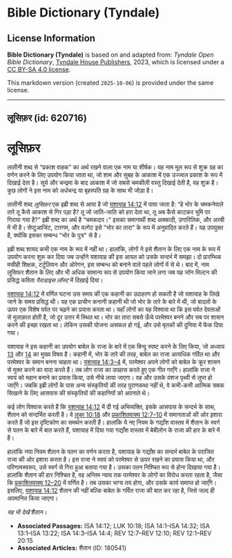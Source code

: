 # Bible Dictionary (Tyndale)

## License Information

**Bible Dictionary (Tyndale)** is based on and adapted from: _Tyndale Open Bible Dictionary_, [Tyndale House Publishers](https://tyndaleopenresources.com/), 2023, which is licensed under a [CC BY-SA 4.0 license](https://creativecommons.org/licenses/by-sa/4.0/legalcode.en).

This markdown version (created `2025-10-06`) is provided under the same license.



--------------------------------

## लूसिफ़र (id: 620716)

लूसिफ़र
=======

लातीनी शब्द से “प्रकाश वाहक” का अर्थ रखने वाला एक नाम या शीर्षक। यह नाम मूल रूप से शुक्र ग्रह का वर्णन करने के लिए उपयोग किया जाता था, जो शाम और सुबह के आकाश में एक उज्ज्वल प्रकाश के रूप में दिखाई देता है। सूर्य और चन्द्रमा के बाद आकाश में जो सबसे चमकीली वस्तु दिखाई देती है, वह शुक्र है। कुछ लोगों ने इस नाम को अर्धचन्द्र या बृहस्पति ग्रह के साथ भी जोड़ा है।

लातीनी शब्द *लूसिफ़र* एक इब्री शब्द से आया है जो [यशायाह 14:12](https://ref.ly/Isa14:12) में पाया जाता है: “हे भोर के चमकनेवाले तारे तू कैसे आकाश से गिर पड़ा है? तू जो जाति\-जाति को हरा देता था, तू अब कैसे काटकर भूमि पर गिराया गया है?” इब्री शब्द का अर्थ है “चमकदार।” इसका समानार्थी शब्द अक्कादी, उगारितिक, और अरबी में भी है। सेप्टुआजिंट, टारगम, और वल्गेट इसे "भोर का तारा" के रूप में अनुवादित करते हैं। यह उपयुक्त है, क्योंकि इसका सम्बन्ध "भोर के पुत्र" से है।

इब्री शब्द शायद कभी एक नाम के रूप में नहीं था। हालांकि, लोगों ने इसे शैतान के लिए एक नाम के रूप में उपयोग करना शुरू कर दिया जब उन्होंने यशायाह की इस आयत को उसके सन्दर्भ में समझा। दो प्रारम्भिक मसीही शिक्षक, टर्टुलियन और ओरेगन, इस सम्बन्ध को बनाने वाले पहले लोगों में से थे। बाद में, नाम लूसिफर शैतान के लिए और भी अधिक सामान्य रूप से उपयोग किया जाने लगा जब यह जॉन मिल्टन की प्रसिद्ध कविता *पैराडाइस लॉस्ट* में दिखाई दिया।

[यशायाह 14:12](https://ref.ly/Isa14:12) में वर्णित घटना उस समय की एक कहानी का उदाहरण हो सकती है जो यशायाह के लिखे जाने के समय प्रसिद्ध थी। यह एक प्राचीन कनानी कहानी थी जो भोर के तारे के बारे में थी, जो बादलों के ऊपर एक विशेष पर्वत पर चढ़ने का प्रयास करता था। यहाँ लोगों का यह विश्वास था कि इस पर्वत देवताओं से मुलाक़ात होती है, जो दूर उत्तर में स्थित था। भोर का तारा सबसे ऊँचे परमेश्वर बनने और सब पर शासन करने की इच्छा रखता था। लेकिन उसकी योजना असफल हो गई, और उसे मृतकों की दुनिया में फेंक दिया गया।

यशायाह ने इस कहानी का उपयोग बाबेल के राजा के बारे में एक बिन्दु स्पष्ट करने के लिए किया, जो अध्याय [13](https://ref.ly/Isa13:1-Isa13:22) और [14](https://ref.ly/Isa14:1-Isa14:32) का मुख्य विषय है। कहानी में, भोर के तारे की तरह, बाबेल का राजा अत्यधिक गर्वित था और परमेश्वर के समान बनना चाहता था। [यशायाह 14:3–4](https://ref.ly/Isa14:3-Isa14:4) में, परमेश्वर अपने लोगों को बाबेल के क्रूर शासन से मुक्त करने का वादा करते हैं। तब लोग राजा का उपहास करते हुए एक गीत गाएँगे। हालांकि राजा ने स्वयं को महान बनाने का प्रयास किया, उसे नीचे लाया जाएगा। वह और उसके वंशज पृथ्वी से लुप्त हो जाएँगे। जबकि इब्री लोगों के पास अन्य संस्कृतियों की तरह पुराणकथा नहीं थे, वे कभी\-कभी आत्मिक सबक सिखाने के लिए आसपास की संस्कृतियों की कहानियों को अपनाते थे।

कई लोग विश्वास करते हैं कि [यशायाह 14:12](https://ref.ly/Isa14:12) में दी गई अभिव्यक्ति, इसके आसपास के सन्दर्भ के साथ, शैतान को सन्दर्भित करती है। वे [लूका 10:18](https://ref.ly/Luke10:18) और [प्रकाशितवाक्य 12:7–10](https://ref.ly/Rev12:7-Rev12:10) में समानताओं की ओर इशारा करते हैं जो इस दृष्टिकोण का समर्थन करती हैं। हालांकि ये नए नियम के गद्याँश वास्तव में शैतान के स्वर्ग से पतन के बारे में बात करते हैं, यशायाह में दिया गया गद्याँश वास्तव में बेबीलोन के राजा की हार के बारे में है।

हालांकि नया नियम शैतान के पतन का वर्णन करता है, यशायाह के गद्याँश का सन्दर्भ बाबेल के पराजित राजा की ओर इशारा करता है। इस राजा ने स्वयं को परमेश्वर से ऊपर रखने का प्रयास किया था, और परिणामस्वरूप, उसे स्वर्ग से गिरा हुआ बताया गया है। उसका पतन निश्चित रूप से होना दिखाया गया है। हालांकि शैतान की हार निश्चित है, वह अन्तिम न्याय तक परमेश्वर के लोगों का विरोध करता रहता है, जैसा कि [प्रकाशितवाक्य 12–20](https://ref.ly/Rev12:1-Rev20:15) में वर्णित है। तब उसका भाग्य तय होगा, और उसके कार्य समाप्त हो जाएँगे। इसलिए, [यशायाह 14:12](https://ref.ly/Isa14:12) शैतान की नहीं बल्कि बाबेल के गर्वित राजा की बात कर रहा है, जिसे जल्द ही अपमानित किया जाएगा।

*यह भी देखें* शैतान।

* **Associated Passages:** ISA 14:12; LUK 10:18; ISA 14:1–ISA 14:32; ISA 13:1–ISA 13:22; ISA 14:3–ISA 14:4; REV 12:7–REV 12:10; REV 12:1–REV 20:15
* **Associated Articles:** शैतान (ID: 180541)

